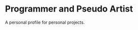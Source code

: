 <!--
**IshGish/IshGish** is a ✨ _special_ ✨ repository because its `README.md` (this file) appears on your GitHub profile.
-->

# Programmer and Pseudo Artist

A personal profile for personal projects.

